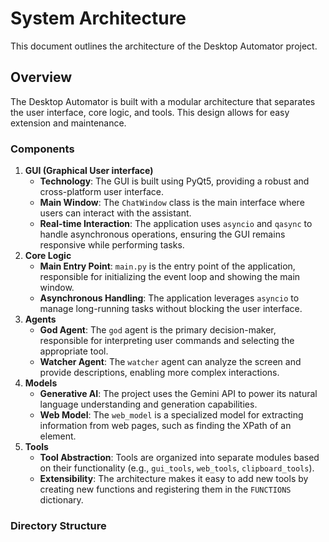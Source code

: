 # System Architecture

This document outlines the architecture of the Desktop Automator project.

## Overview

The Desktop Automator is built with a modular architecture that separates the user interface, core logic, and tools. This design allows for easy extension and maintenance.

### Components

1.  **GUI (Graphical User interface)**
    * **Technology**: The GUI is built using PyQt5, providing a robust and cross-platform user interface.
    * **Main Window**: The `ChatWindow` class is the main interface where users can interact with the assistant.
    * **Real-time Interaction**: The application uses `asyncio` and `qasync` to handle asynchronous operations, ensuring the GUI remains responsive while performing tasks.
2.  **Core Logic**
    * **Main Entry Point**: `main.py` is the entry point of the application, responsible for initializing the event loop and showing the main window.
    * **Asynchronous Handling**: The application leverages `asyncio` to manage long-running tasks without blocking the user interface.
3.  **Agents**
    * **God Agent**: The `god` agent is the primary decision-maker, responsible for interpreting user commands and selecting the appropriate tool.
    * **Watcher Agent**: The `watcher` agent can analyze the screen and provide descriptions, enabling more complex interactions.
4.  **Models**
    * **Generative AI**: The project uses the Gemini API to power its natural language understanding and generation capabilities.
    * **Web Model**: The `web_model` is a specialized model for extracting information from web pages, such as finding the XPath of an element.
5.  **Tools**
    * **Tool Abstraction**: Tools are organized into separate modules based on their functionality (e.g., `gui_tools`, `web_tools`, `clipboard_tools`).
    * **Extensibility**: The architecture makes it easy to add new tools by creating new functions and registering them in the `FUNCTIONS` dictionary.

### Directory Structure